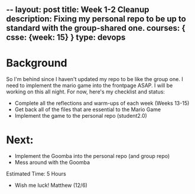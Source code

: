 --
layout: post
title: Week 1-2 Cleanup
description: Fixing my personal repo to be up to standard with the group-shared one.
courses: { csse: {week: 15} }
type: devops
---

# Background
So I'm behind since I haven't updated my repo to be like the group one. I need to implement the mario game into the frontpage ASAP. I will be working on this all night. For now, here's my checklist and status:

- Complete all the reflections and warm-ups of each week (Weeks 13-15)
- Get back all of the files that are essential to the Mario Game
- Implement the game to the personal repo (student2.0)

# Next:
- Implement the Goomba into the personal repo (and group repo)
- Mess around with the Goomba

Estimated Time: 5 Hours
- Wish me luck! Matthew (12/6)